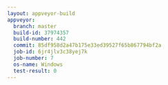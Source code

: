 ```yaml
---
layout: appveyor-build
appveyor:
  branch: master
  build-id: 37974357
  build-number: 442
  commit: 85df958d2a47b175e33ed39527f65b867794bf2a
  job-id: 6jr4jlv3c38yej7k
  job-number: 7
  os-name: Windows
  test-result: 0
---
```

